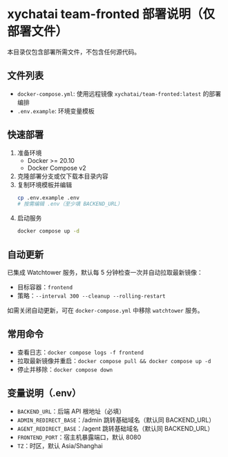 # xychatai team-fronted 部署说明（仅部署文件）

本目录仅包含部署所需文件，不包含任何源代码。

## 文件列表
- `docker-compose.yml`: 使用远程镜像 `xychatai/team-fronted:latest` 的部署编排
- `.env.example`: 环境变量模板

## 快速部署
1. 准备环境
   - Docker >= 20.10
   - Docker Compose v2
2. 克隆部署分支或仅下载本目录内容
3. 复制环境模板并编辑
   ```bash
   cp .env.example .env
   # 按需编辑 .env（至少填 BACKEND_URL）
   ```
4. 启动服务
   ```bash
   docker compose up -d
   ```

## 自动更新
已集成 Watchtower 服务，默认每 5 分钟检查一次并自动拉取最新镜像：
- 目标容器：`frontend`
- 策略：`--interval 300 --cleanup --rolling-restart`

如需关闭自动更新，可在 `docker-compose.yml` 中移除 `watchtower` 服务。

## 常用命令
- 查看日志：`docker compose logs -f frontend`
- 拉取最新镜像并重启：`docker compose pull && docker compose up -d`
- 停止并移除：`docker compose down`

## 变量说明（.env）
- `BACKEND_URL`：后端 API 根地址（必填）
- `ADMIN_REDIRECT_BASE`：/admin 跳转基础域名（默认同 BACKEND_URL）
- `AGENT_REDIRECT_BASE`：/agent 跳转基础域名（默认同 BACKEND_URL）
- `FRONTEND_PORT`：宿主机暴露端口，默认 8080
- `TZ`：时区，默认 Asia/Shanghai

